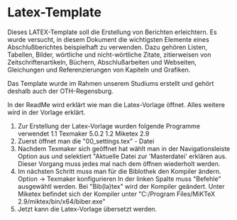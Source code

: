 # Latex-Template
Dieses LATEX-Template soll die Erstellung von Berichten erleichtern.
Es wurde versucht, in diesem Dokument die wichtigsten Elemente eines Abschlußberichtes beispielhaft zu verwenden.
Dazu gehören Listen, Tabellen, Bilder, wörtliche und nicht-wörtliche Zitate, zitierweisen von Zeitschriftenartikeln, Büchern, Abschlußarbeiten und Webseiten, Gleichungen und Referenzierungen von Kapiteln und Grafiken.

Das Template wurde im Rahmen unserem Studiums erstellt und gehört deshalb auch der OTH-Regensburg.

In der ReadMe wird erklärt wie man die Latex-Vorlage öffnet.
Alles weitere wird in der Vorlage erklärt.

1.	Zur Erstellung der Latex-Vorlage wurden folgende Programme verwendet
	1.1	Texmaker 5.0.2
	1.2	Miketex 2.9
2.	Zuerst öffnet man die "00_settings.tex" - Datei
3.	Nachdem Texmaker sich geöffnet hat wählt man in der Navigationsleiste 
	Option aus und selektiert "Aktuelle Datei zur 'Masterdatei' erklären aus.
	Dieser Vorgang muss jedes mal nach dem öffnen wiederholt werden.
4.	Im nächsten Schritt muss man für die Biblothek den Kompiler ändern.
	Option -> Texmaker konfigurieren
	In der linken Spalte muss "Befehle" ausgewähtl werden.
	Bei "Bib(la)tex" wird der Kompiler geändert.
	Unter Miketex befindet sich der Kompiler unter 
	"C:/Program Files/MiKTeX 2.9/miktex/bin/x64/biber.exe"
5.	Jetzt kann die Latex-Vorlage übersetzt werden.